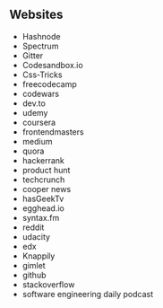 
##  Websites

 - Hashnode
 - Spectrum
 - Gitter
 - Codesandbox.io
 - Css-Tricks
 - freecodecamp
 - codewars
 - dev.to
 - udemy
 - coursera
 - frontendmasters
 - medium
 - quora
 - hackerrank
 - product hunt
 - techcrunch
 - cooper news
 - hasGeekTv
 - egghead.io
 - syntax.fm
 - reddit
 - udacity
 - edx
 - Knappily
 - gimlet
 - github
 - stackoverflow
 - software engineering daily podcast
<!--stackedit_data:
eyJoaXN0b3J5IjpbLTE3NTE5NzQ5NDgsMTMwMzk5MDQwNSwxOD
g2NTQ5MDc5LC0xNjUwNjAxNjAwLC0xNTIwNzMzOTAxLC0xNTIw
NzMzOTAxLC0xNTIwNzMzOTAxLDkwMzcxOTAxOV19
-->
